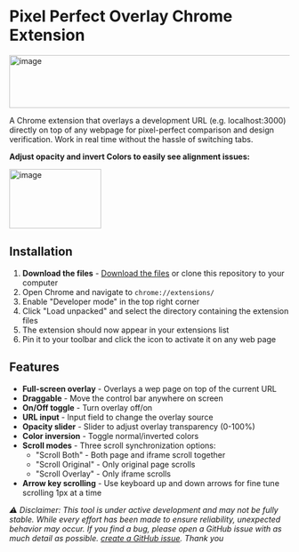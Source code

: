 # Pixel Perfect Overlay Chrome Extension

<img width="857" height="95" alt="image" src="https://github.com/user-attachments/assets/da84710f-40d7-4624-b0b8-9044ffef8c3a" />

A Chrome extension that overlays a development URL (e.g. localhost:3000) directly on top of any webpage for pixel-perfect comparison and design verification. Work in real time without the hassle of switching tabs.


**Adjust opacity and invert Colors to easily see alignment issues:**

<img width="165" height="107" alt="image" src="https://github.com/user-attachments/assets/dbd3f4ec-a8be-4ebe-8146-56b92cb8b55d" />





## Installation

1. **Download the files** - [Download the files](https://github.com/dave-fink/pixel-perfect-chrome-extension/archive/refs/heads/main.zip) or clone this repository to your computer
2. Open Chrome and navigate to `chrome://extensions/`
3. Enable "Developer mode" in the top right corner
4. Click "Load unpacked" and select the directory containing the extension files
5. The extension should now appear in your extensions list
6. Pin it to your toolbar and click the icon to activate it on any web page

## Features

- **Full-screen overlay** - Overlays a wep page on top of the current URL
- **Draggable** - Move the control bar anywhere on screen
- **On/Off toggle** - Turn overlay off/on
- **URL input** - Input field to change the overlay source
- **Opacity slider** - Slider to adjust overlay transparency (0-100%)
- **Color inversion** - Toggle normal/inverted colors
- **Scroll modes** - Three scroll synchronization options:
  - "Scroll Both" - Both page and iframe scroll together
  - "Scroll Original" - Only original page scrolls
  - "Scroll Overlay" - Only iframe scrolls
- **Arrow key scrolling** - Use keyboard up and down arrows for fine tune scrolling 1px at a time


*⚠️ Disclaimer: This tool is under active development and may not be fully stable. While every effort has been made to ensure reliability, unexpected behavior may occur. If you find a bug, please open a GitHub issue with as much detail as possible. [create a GitHub issue](https://github.com/dave-fink/pixel-perfect-chrome-extension/issues).  Thank you*
